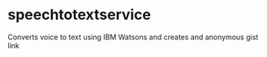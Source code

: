 # speechtotextservice

Converts voice to text using IBM Watsons and creates and anonymous gist link
